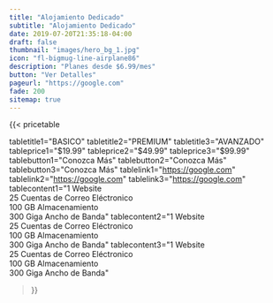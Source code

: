 ```yaml
---
title: "Alojamiento Dedicado"
subtitle: "Alojamiento Dedicado"
date: 2019-07-20T21:35:18-04:00
draft: false
thumbnail: "images/hero_bg_1.jpg"
icon: "fl-bigmug-line-airplane86"
description: "Planes desde $6.99/mes"
button: "Ver Detalles"
pageurl: "https://google.com"
fade: 200
sitemap: true
---
```


{{< pricetable 

tabletitle1="BASICO" tabletitle2="PREMIUM" tabletitle3="AVANZADO" 
tableprice1="$19.99" tableprice2="$49.99" tableprice3="$99.99"
tablebutton1="Conozca Más" tablebutton2="Conozca Más" tablebutton3="Conozca Más" 
tablelink1="https://google.com" tablelink2="https://google.com" tablelink3="https://google.com" 
tablecontent1="1 Website<br>25 Cuentas de Correo Eléctronico<br>100 GB Almacenamiento<br>300 Giga Ancho de Banda" 
tablecontent2="1 Website<br>25 Cuentas de Correo Eléctronico<br>100 GB Almacenamiento<br>300 Giga Ancho de Banda" 
tablecontent3="1 Website<br>25 Cuentas de Correo Eléctronico<br>100 GB Almacenamiento<br>300 Giga Ancho de Banda" 


 >}}